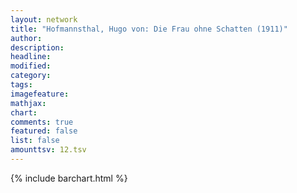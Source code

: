 ```yaml
---
layout: network
title: "Hofmannsthal, Hugo von: Die Frau ohne Schatten (1911)"
author:
description:
headline:
modified:
category:
tags:
imagefeature: 
mathjax: 
chart: 
comments: true
featured: false
list: false
amounttsv: 12.tsv
---
```

{% include barchart.html %}
